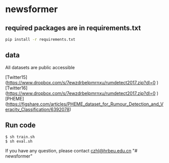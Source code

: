
# newsformer
## required packages are in requirements.txt

```bash
pip install -r requirements.txt
```

## data

All datasets are public accessible

[Twitter15] (https://www.dropbox.com/s/7ewzdrbelpmrnxu/rumdetect2017.zip?dl=0 ) <br />
[Twitter16] (https://www.dropbox.com/s/7ewzdrbelpmrnxu/rumdetect2017.zip?dl=0 ) <br />
[PHEME] (https://figshare.com/articles/PHEME_dataset_for_Rumour_Detection_and_Veracity_Classification/6392078)  <br />

## Run code
```
$ sh train.sh
$ sh eval.sh
```

If you have any question, please contact czhl@hrbeu.edu.cn
"# newsformer" 
